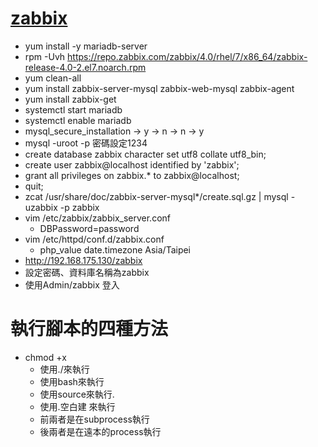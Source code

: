# [zabbix](https://www.zabbix.com/download)
* yum install -y mariadb-server
* rpm -Uvh https://repo.zabbix.com/zabbix/4.0/rhel/7/x86_64/zabbix-release-4.0-2.el7.noarch.rpm
* yum clean-all
* yum install zabbix-server-mysql zabbix-web-mysql zabbix-agent
* yum install zabbix-get
* systemctl start mariadb
* systemctl enable mariadb
* mysql_secure_installation -> y -> n -> n -> y
* mysql -uroot -p 密碼設定1234
* create database zabbix character set utf8 collate utf8_bin;
* create user zabbix@localhost identified by 'zabbix';
* grant all privileges on zabbix.* to zabbix@localhost;
* quit;
* zcat /usr/share/doc/zabbix-server-mysql*/create.sql.gz | mysql -uzabbix -p zabbix
* vim /etc/zabbix/zabbix_server.conf
  * DBPassword=password
* vim /etc/httpd/conf.d/zabbix.conf
  * php_value date.timezone Asia/Taipei
* http://192.168.175.130/zabbix
* 設定密碼、資料庫名稱為zabbix
* 使用Admin/zabbix 登入



# 執行腳本的四種方法
* chmod +x 
  * 使用./來執行
  * 使用bash來執行
  * 使用source來執行.
  * 使用.空白建 來執行
  * 前兩者是在subprocess執行
  * 後兩者是在遠本的process執行
